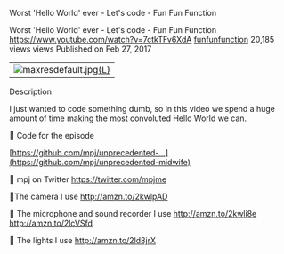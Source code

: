 Worst 'Hello World' ever - Let's code - Fun Fun Function

Worst 'Hello World' ever - Let's code - Fun Fun Function
https://www.youtube.com/watch?v=7ctkTFv6XdA
[funfunfunction](https://www.youtube.com/channel/UCO1cgjhGzsSYb1rsB4bFe4Q)
20,185 views views
Published on Feb 27, 2017

|     |
| --- |
| ![maxresdefault.jpg](../_resources/b18ad40f47b795a801d4a5bfc8b5fbe7.jpg)[(L)](https://www.youtube.com/watch?v=7ctkTFv6XdA) |

Description

I just wanted to code something dumb, so in this video we spend a huge amount of time making the most convoluted Hello World we can.

🔗 Code for the episode

[https://github.com/mpj/unprecedented-...](https://github.com/mpj/unprecedented-midwife)

🔗 mpj on Twitter
https://twitter.com/mpjme

🔗The camera I use
http://amzn.to/2kwlpAD

🔗 The microphone and sound recorder I use
http://amzn.to/2kwli8e
http://amzn.to/2lcVSfd

🔗 The lights I use
http://amzn.to/2ld8jrX